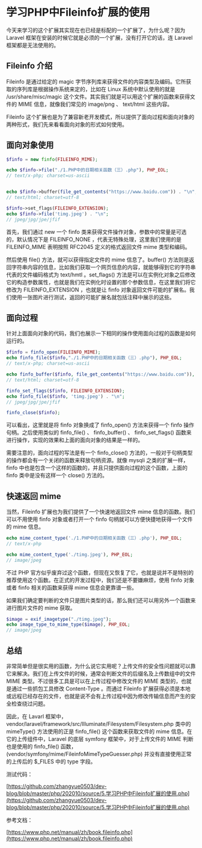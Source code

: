 # 学习PHP中Fileinfo扩展的使用

今天来学习的这个扩展其实现在也已经是标配的一个扩展了，为什么呢？因为 Laravel 框架在安装的时候它就是必须的一个扩展，没有打开它的话，连 Laravel 框架都是无法使用的。

## Fileinfo 介绍

Fileinfo 是通过给定的 magic 字节序列库来获得文件的内容类型及编码。它所获取的序列库是根据操作系统来定的，比如在 Linux 系统中默认使用的就是 /usr/share/misc/magic 这个文件。其实我们就是可以用这个扩展的函数来获得文件的 MIME 信息，就像我们常见的 image/png 、 text/html 这些内容。

Fileinfo 这个扩展也是为了兼容新老开发模式，所以提供了面向过程和面向对象的两种形式，我们先来看看面向对象的形式如何使用。

## 面向对象使用

```php
$finfo = new finfo(FILEINFO_MIME);

echo $finfo->file("./1.PHP中的日期相关函数（三）.php"), PHP_EOL;
// text/x-php; charset=us-ascii


echo $finfo->buffer(file_get_contents("https://www.baidu.com")) . "\n";
// text/html; charset=utf-8

$finfo->set_flags(FILEINFO_EXTENSION);
echo $finfo->file('timg.jpeg') . "\n";
// jpeg/jpg/jpe/jfif
```

首先，我们通过 new 一个 finfo 类来获得文件操作对象，参数中的常量是可选的，默认情况下是 FILEINFO_NONE ，代表无特殊处理，这里我们使用的是 FILEINFO_MIME 表明按照 RFC2045 定义的格式返回文件 mime 类型和编码。

然后使用 file() 方法，就可以获得指定文件的 mime 信息了。buffer() 方法则是返回字符串内容的信息，比如我们获取一个网页信息的内容，就能够得到它的字符串代表的文件编码格式为 text/hmtl 。set_flags() 方法是可以在实例化对象之后修改它的构造参数属性，也就是我们在实例化时设置的那个参数信息，在这里我们将它修改为 FILEINFO_EXTENSION ，也就是让 finfo 对象返回文件可能的扩展名。我们使用一张图片进行测试，返回的可能扩展名就包括注释中展示的这些。

## 面向过程

针对上面面向对象的代码，我们也展示一下相同的操作使用面向过程的函数是如何运行的。

```php
$finfo = finfo_open(FILEINFO_MIME);
echo finfo_file($finfo,"./1.PHP中的日期相关函数（三）.php"), PHP_EOL;
// text/x-php; charset=us-ascii

echo finfo_buffer($finfo, file_get_contents("https://www.baidu.com")), PHP_EOL;
// text/html; charset=utf-8

finfo_set_flags($finfo, FILEINFO_EXTENSION);
echo finfo_file($finfo, 'timg.jpeg') . "\n";
// jpeg/jpg/jpe/jfif

finfo_close($finfo);
```

可以看出，这里就是将 finfo 对象换成了 finfo_open() 方法来获得一个 finfo 操作句柄。之后使用类似的 finfo_file() 、 finfo_buffer() 、 finfo_set_flags() 函数来进行操作，实现的效果和上面的面向对象的结果是一样的。

需要注意的，面向过程的写法是有一个 finfo_close() 方法的，一般对于句柄类型的操作都会有一个关闭的函数来释放句柄资源。就像 mysqli 之类的扩展一样，finfo 中也是包含一个这样的函数的，并且只提供面向过程的这个函数，上面的 finfo 类中是没有这样一个 close() 方法的。

## 快速返回 mime 

当然，Fileinfo 扩展也为我们提供了一个快速地返回文件 mime 信息的函数。我们可以不用使用 finfo 对象或者打开一个 finfo 句柄就可以方便快捷地获得一个文件的 mime 信息。

```php
echo mime_content_type('./1.PHP中的日期相关函数（三）.php'), PHP_EOL;
// text/x-php

echo mime_content_type('./timg.jpeg'), PHP_EOL;
// image/jpeg
```

不过 PHP 官方似乎废弃过这个函数，但现在又恢复了它，也就是说并不是特别的推荐使用这个函数。在正式的开发过程中，我们还是不要嫌麻烦，使用 finfo 对象或者 finfo 相关的函数来获得 mime 信息会更靠谱一些。

如果我们确定要判断的文件只是图片类型的话，那么我们还可以用另外一个函数来进行图片文件的 mime 获取。

```php
$image = exif_imagetype("./timg.jpeg"); 
echo image_type_to_mime_type($image), PHP_EOL;
// image/jpeg
```

## 总结

非常简单但是很实用的函数，为什么说它实用呢？上传文件的安全性问题就可以靠它来解决。我们在上传文件的时候，通常会判断文件的后缀名及上传数组中的文件 MIME 类型。不过很多工具是可以在上传过程中修改文件的 MIME 类型的，也就是通过一些抓包工具修改 Content-Type 。而通过 Fileinfo 扩展获得必须是本地或远程已经存在的文件，也就是说不会有上传过程中因为修改传输信息而产生的安全检查绕过问题。

因此，在 Lavarl 框架中，vendor/laravel/framework/src/Illuminate/Filesystem/Filesystem.php 类中的 mimeType() 方法使用的正是 finfo_file() 这个函数来获取文件的 mime 信息。在它的上传组件中，Laravel 的底层 symfony 框架中，对于上传文件的 MIME 判断也是使用的 finfo_file() 函数，(vendor/symfony/mime/FileinfoMimeTypeGuesser.php) 并没有直接使用正常的上传后的 $_FILES 中的 type 字段。

测试代码：

[https://github.com/zhangyue0503/dev-blog/blob/master/php/202010/source/5.学习PHP中Fileinfo扩展的使用.php](https://github.com/zhangyue0503/dev-blog/blob/master/php/202010/source/5.学习PHP中Fileinfo扩展的使用.php)

参考文档：

[https://www.php.net/manual/zh/book.fileinfo.php](https://www.php.net/manual/zh/book.fileinfo.php)
